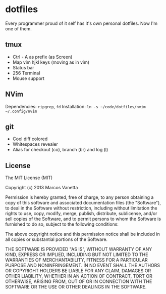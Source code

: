 dotfiles
========

Every programmer proud of it self has it's own personal dotfiles. Now I'm one of them.

tmux
----

- Ctrl - A as prefix (as Screen)
- Map vim hjkl keys (moving as in vim)
- Status bar
- 256 Terminal
- Mouse support

NVim
----

Dependencies: `ripgrep`, `fd`
Installation: `ln -s ~/code/dotfiles/nvim ~/.config/nvim`

git
---

- Cool diff colored
- Whitespaces revealer
- Alias for checkout (co), branch (br) and log (l)

License
-------
The MIT License (MIT)

Copyright (c) 2013 Marcos Vanetta

Permission is hereby granted, free of charge, to any person obtaining a copy of this software and associated documentation files (the "Software"), to deal in the Software without restriction, including without limitation the rights to use, copy, modify, merge, publish, distribute, sublicense, and/or sell copies of the Software, and to permit persons to whom the Software is furnished to do so, subject to the following conditions:

The above copyright notice and this permission notice shall be included in all copies or substantial portions of the Software.

THE SOFTWARE IS PROVIDED "AS IS", WITHOUT WARRANTY OF ANY KIND, EXPRESS OR IMPLIED, INCLUDING BUT NOT LIMITED TO THE WARRANTIES OF MERCHANTABILITY, FITNESS FOR A PARTICULAR PURPOSE AND NONINFRINGEMENT. IN NO EVENT SHALL THE AUTHORS OR COPYRIGHT HOLDERS BE LIABLE FOR ANY CLAIM, DAMAGES OR OTHER LIABILITY, WHETHER IN AN ACTION OF CONTRACT, TORT OR OTHERWISE, ARISING FROM, OUT OF OR IN CONNECTION WITH THE SOFTWARE OR THE USE OR OTHER DEALINGS IN THE SOFTWARE.
